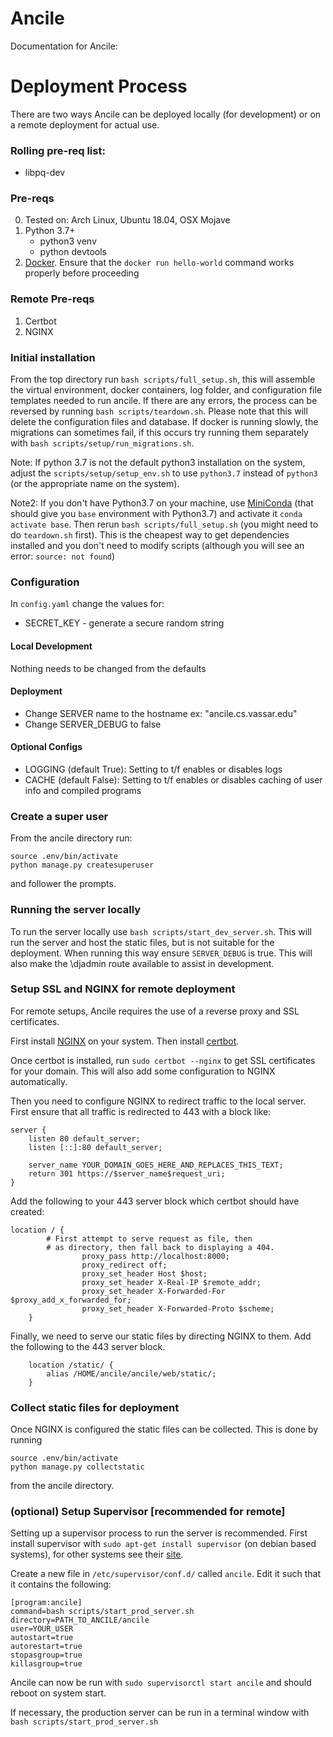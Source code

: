 # Ancile


Documentation for Ancile:


# Deployment Process
There are two ways Ancile can be deployed locally (for development) or on a
remote deployment for actual use.

### Rolling pre-req list:
- libpq-dev

### Pre-reqs
0. Tested on: Arch Linux, Ubuntu 18.04, OSX Mojave
1. Python 3.7+
    - python3 venv
    - python devtools
2. [Docker](https://www.digitalocean.com/community/tutorials/how-to-install-and-use-docker-on-ubuntu-18-04).
   Ensure that the `docker run hello-world` command works properly before
   proceeding

### Remote Pre-reqs
1. Certbot
2. NGINX

### Initial installation
From the top directory run `bash scripts/full_setup.sh`, this will assemble
the virtual environment, docker containers, log folder, and configuration
file templates needed to run ancile. If there are any errors, the process
can be reversed by running `bash scripts/teardown.sh`. Please note that this
will delete the configuration files and database. If docker is running
slowly, the migrations can sometimes fail, if this occurs try running them
separately with `bash scripts/setup/run_migrations.sh`.

Note: If python 3.7 is not the default python3 installation on the system, adjust the
`scripts/setup/setup_env.sh` to use `python3.7` instead of `python3` (or the appropriate
name on the system).

Note2: If you don't have Python3.7 on your machine, use 
[MiniConda](https://docs.conda.io/en/latest/miniconda.html) (that should give 
you `base` environment with Python3.7) and activate it `conda activate base`. 
Then rerun `bash scripts/full_setup.sh` (you might need to do `teardown.sh` 
first). This is the cheapest way to get dependencies installed and you don't
need to modify scripts (although you will see an error: `source: not found`)

### Configuration
In `config.yaml` change the values for:
- SECRET_KEY - generate a secure random string

#### Local Development
Nothing needs to be changed from the defaults

#### Deployment
- Change SERVER name to the hostname ex: "ancile.cs.vassar.edu"
- Change SERVER_DEBUG to false

#### Optional Configs
- LOGGING (default True): Setting to t/f enables or disables logs
- CACHE (default False): Setting to t/f enables or disables caching of user info and 
compiled programs

### Create a super user
From the ancile directory run:
```
source .env/bin/activate
python manage.py createsuperuser
```
and follower the prompts.

### Running the server locally
To run the server locally use `bash scripts/start_dev_server.sh`. This will run the server
and host the static files, but is not suitable for the deployment. When running this way
ensure `SERVER_DEBUG` is true. This will also make the \djadmin route available to assist
in development.

### Setup SSL and NGINX for remote deployment
For remote setups, Ancile requires the use of a reverse proxy and SSL
certificates.

First install
[NGINX](https://www.nginx.com/resources/wiki/start/topics/tutorials/install/)
on your system.
Then install
[certbot](https://certbot.eff.org/lets-encrypt/ubuntubionic-nginx.html).

Once certbot is installed, run `sudo certbot --nginx` to get SSL certificates
for your domain. This will also add some configuration to NGINX automatically.

Then you need to configure NGINX to redirect traffic to the local server. 
First ensure that all traffic is redirected to 443 with a block like:
```
server {
	listen 80 default_server;
	listen [::]:80 default_server;

	server_name YOUR_DOMAIN_GOES_HERE_AND_REPLACES_THIS_TEXT;
	return 301 https://$server_name$request_uri;
}
```

Add the following to your 443 server block which certbot should have created:
```
location / {
		# First attempt to serve request as file, then
		# as directory, then fall back to displaying a 404.
                proxy_pass http://localhost:8000;
                proxy_redirect off;
                proxy_set_header Host $host;
                proxy_set_header X-Real-IP $remote_addr;
                proxy_set_header X-Forwarded-For $proxy_add_x_forwarded_for;
                proxy_set_header X-Forwarded-Proto $scheme;
	}
```

Finally, we need to serve our static files by directing NGINX to them. Add the following
to the 443 server block.
```
	location /static/ {
		alias /HOME/ancile/ancile/web/static/;
	}
```

### Collect static files for deployment
Once NGINX is configured the static files can be collected. This is done by running
```
source .env/bin/activate
python manage.py collectstatic
```
from the ancile directory.

### (optional) Setup Supervisor [recommended for remote]
Setting up a supervisor process to run the server is recommended. First install
supervisor with `sudo apt-get install supervisor` (on debian based systems),
for other systems see their [site](http://supervisord.org/installing.html).

Create a new file in `/etc/supervisor/conf.d/` called `ancile`. Edit it such
that it contains the following:
```
[program:ancile]
command=bash scripts/start_prod_server.sh
directory=PATH_TO_ANCILE/ancile
user=YOUR_USER
autostart=true
autorestart=true
stopasgroup=true
killasgroup=true
```

Ancile can now be run with `sudo supervisorctl start ancile` and should reboot
on system start.

If necessary, the production server can be run in a terminal window with 
`bash scripts/start_prod_server.sh`
